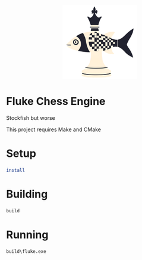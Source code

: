 <p align="center">
  <img width="200" height="200" src="assets/fluke.png">
</p>

# Fluke Chess Engine

Stockfish but worse

This project requires Make and CMake

# Setup

```bash
install
```

# Building

```bash
build
```

# Running

```bash
build\fluke.exe
```